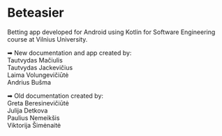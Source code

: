 # Beteasier
Betting app developed for Android using Kotlin for Software Engineering course at Vilnius University.

➡ New documentation and app created by:  
Tautvydas Mačiulis  
Tautvydas Jackevičius  
Laima Volungevičiūtė  
Andrius Bušma
  
➡ Old documentation created by:  
Greta Beresinevičiūtė  
Julija Detkova  
Paulius Nemeikšis  
Viktorija Šimėnaitė 

